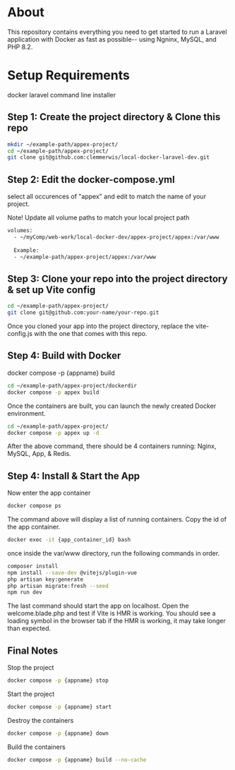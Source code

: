 # About
This repository contains everything you need to get started to run a 
Laravel application with Docker as fast as possible-- using Ngninx, MySQL, and PHP 8.2.

# Setup Requirements
docker
laravel command line installer

## Step 1: Create the project directory & Clone this repo
```sh
mkdir ~/example-path/appex-project/
cd ~/example-path/appex-project/
git clone git@github.com:clemmerwis/local-docker-laravel-dev.git
```

## Step 2: Edit the docker-compose.yml
select all occurences of "appex" and edit to match the name of your project.

Note! Update all volume paths to match your local project path
```sh
volumes:
  - ~/myComp/web-work/local-docker-dev/appex-project/appex:/var/www
  
  Example:
  - ~/example-path/appex-project/appex:/var/www
```

## Step 3: Clone your repo into the project directory & set up Vite config
```sh
cd ~/example-path/appex-project/
git clone git@github.com:your-name/your-repo.git
```

Once you cloned your app into the project directory, replace the vite-config.js with the one that comes with this repo.

## Step 4: Build with Docker 
docker compose -p {appname} build

```sh
cd ~/example-path/appex-project/dockerdir
docker compose -p appex build 
```

Once the containers are built, you can launch the newly created Docker environment.

```sh
cd ~/example-path/appex-project/
docker compose -p appex up -d
```

After the above command, there should be 4 containers running: Nginx, MySQL, App, & Redis.

## Step 4: Install & Start the App
Now enter the app container

```sh
docker compose ps
```

The command above will display a list of running containers. Copy the id of the app container.

```sh
docker exec -it {app_container_id} bash
```

once inside the var/www directory, run the following commands in order.

```sh
composer install
npm install --save-dev @vitejs/plugin-vue
php artisan key:generate
php artisan migrate:fresh --seed
npm run dev
```

The last command should start the app on localhost. Open the welcome.blade.php
and test if Vite is HMR is working. You should see a loading symbol in the browser tab if the HMR is working, it may take longer than expected.

## Final Notes
Stop the project

```sh
docker compose -p {appname} stop 
```

Start the project

```sh
docker compose -p {appname} start 
```

Destroy the containers

```sh
docker compose -p {appname} down 
```

Build the containers

```sh
docker compose -p {appname} build --no-cache
```